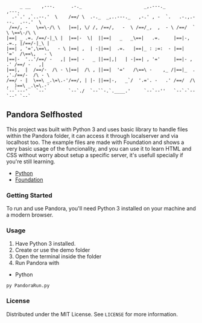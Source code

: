 <!-- Pandora Selfhosted Web Server -->
```
     _ __    ,---.      .-._                       _,.---._                  ,---.      
  .-`.' ,`..--.'  \    /==/ \  .-._  _,..---._   ,-.' , -  `.   .-.,.---.  .--.'  \     
 /==/, -   \==\-/\ \   |==|, \/ /, /==/,   -  \ /==/_,  ,  - \ /==/  `   \ \==\-/\ \    
|==| _ .=. /==/-|_\ |  |==|-  \|  ||==|   _   _\==|   .=.     |==|-, .=., |/==/-|_\ |   
|==| , '=',\==\,   - \ |==| ,  | -||==|  .=.   |==|_ : ;=:  - |==|   '='  /\==\,   - \  
|==|-  '..'/==/ -   ,| |==| -   _ ||==|,|   | -|==| , '='     |==|- ,   .' /==/ -   ,|  
|==|,  |  /==/-  /\ - \|==|  /\ , ||==|  '='   /\==\ -    ,_ /|==|_  . ,'./==/-  /\ - \ 
/==/ - |  \==\ _.\=\.-'/==/, | |- ||==|-,   _`/  '.='. -   .' /==/  /\ ,  )==\ _.\=\.-' 
`--`---'   `--`        `--`./  `--``-.`.____.'     `--`--''   `--`-`--`--' `--`  
```
## Pandora Selfhosted
This project was built with Python 3 and uses basic library to handle files within the Pandora folder, it can access it through localserver and via localhost too. The example files are made with Foundation and shows a very basic usage of the funcionality, and you can use it to learn HTML and CSS without worry about setup a specific server, it's usefull specially if you're still learning.

* [Python](https://www.python.org/)
* [Foundation](https://get.foundation/index.html)

<!-- GETTING STARTED -->
### Getting Started

To run and use Pandora, you'll need Python 3 installed on your machine and a modern browser.

### Usage

1. Have Python 3 installed.
2. Create or use the demo folder
3. Open the terminal inside the folder
4. Run Pandora with
* Python
```
py PandoraRun.py
```

<!-- LICENSE -->
### License

Distributed under the MIT License. See `LICENSE` for more information.
